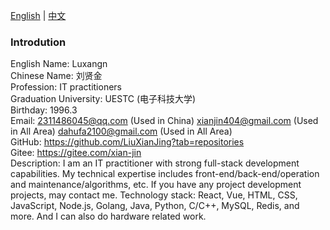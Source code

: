 [English](/README.md) | [中文](/README_zh-CN.md)

<div className="about-me-container">
    <h3>Introdution</h3>
    <div className="infomation">
        <div className="item">
            <span className="label">
                English Name: 
            </span>
            <span className="value">
                Luxangn
            </span>
        </div>
        <div className="item">
            <span className="label">
                Chinese Name: 
            </span>
            <span className="value">
                刘贤金
            </span>
        </div>
        <div className="item">
            <span className="label">
                Profession: 
            </span>
            <span className="value">
                IT practitioners
            </span>
        </div>
        <div className="item">
            <span className="label">
                Graduation University: 
            </span>
            <span className="value">
                UESTC (电子科技大学)
            </span>
        </div>
        <div className="item">
            <span className="label">
                Birthday: 
            </span>
            <span className="value">
                1996.3
            </span>
        </div>
        <div className="item">
            <span className="label">
                Email: 
            </span>
            <span className="value">
                <Space split={', '}>
                    <span><a href="mailto:2311486045@qq.com">2311486045@qq.com</a> (Used in China)</span>
                    <span><a href="mailto:xianjin404@gmail.com">xianjin404@gmail.com</a> (Used in All Area)</span>
                    <span><a href="mailto:dahufa2100@gmail.com">dahufa2100@gmail.com</a> (Used in All Area)</span>
                </Space>
            </span>
        </div>
        <div className="item">
            <span className="label">
                GitHub: 
            </span>
            <span className="value">
                <a href="https://github.com/LiuXianJing?tab=repositories">
                    https://github.com/LiuXianJing?tab=repositories
                </a>
            </span>
        </div>
        <div className="item">
            <span className="label">
                Gitee: 
            </span>
            <span className="value">
                <a href="https://gitee.com/xian-jin">
                    https://gitee.com/xian-jin
                </a>
            </span>
        </div>
        <div className="item">
            <span className="label">
                Description: 
            </span>
            <span className="value">
                I am an IT practitioner with strong full-stack development capabilities. My technical expertise includes front-end/back-end/operation and maintenance/algorithms, etc. If you have any project development projects, may contact me.
                Technology stack:
                React, Vue, HTML, CSS, JavaScript, Node.js, Golang, Java, Python, C/C++, MySQL, Redis, and more.
                And I can also do hardware related work.
            </span>
        </div>
    </div>
</div>